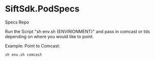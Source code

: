 # SiftSdk.PodSpecs

Specs Repo

Run the Script "sh env.sh {ENVIRIONMENT}" and pass in comcast or tds depending on where you would like to point.

Example: Point to Comcast:

```
sh env.sh comcast
```
